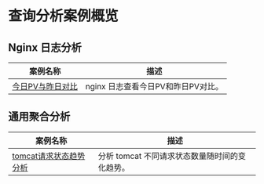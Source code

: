 # 查询分析案例概览

## Nginx 日志分析

| 案例名称                                                                                                                                       | 描述                        |
| ---------------------------------------------------------------------------------------------------------------------------------------------- | --------------------------- |
| [今日PV与昨日对比](./nginx%E4%BB%8A%E6%97%A5PV%E4%B8%8E%E6%98%A8%E6%97%A5%E5%AF%B9%E6%AF%94.md) | nginx 日志查看今日PV和昨日PV对比。 |

## 通用聚合分析
| 案例名称                                                                                                                                       | 描述                        |
| ---------------------------------------------------------------------------------------------------------------------------------------------- | --------------------------- |
| [tomcat请求状态趋势分析](./tomcat%E8%AF%B7%E6%B1%82%E7%8A%B6%E6%80%81%E8%B6%8B%E5%8A%BF%E5%88%86%E6%9E%90.md) | 分析 tomcat 不同请求状态数量随时间的变化趋势。 |
